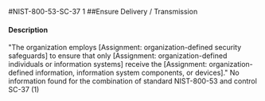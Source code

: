 #NIST-800-53-SC-37 1
##Ensure Delivery / Transmission
#### Description
"The organization employs [Assignment: organization-defined security safeguards] to ensure that only [Assignment: organization-defined individuals or information systems] receive the [Assignment: organization-defined information, information system components, or devices]."
No information found for the combination of standard NIST-800-53 and control SC-37 (1)
